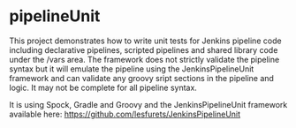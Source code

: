 # pipelineUnit

This project demonstrates how to write unit tests for Jenkins pipeline code including declarative pipelines, scripted pipelines and shared library code under the /vars area. The framework does not strictly validate the pipeline syntax but it will emulate the pipeline using the JenkinsPipelineUnit framework and can validate any groovy sript sections in the pipeline and logic. It may not be complete for all pipeline syntax.

It is using Spock, Gradle and Groovy and the JenkinsPipelineUnit framework available here: https://github.com/lesfurets/JenkinsPipelineUnit
